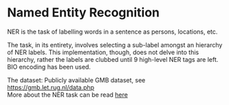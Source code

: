 <h1>Named Entity Recognition</h1>

NER is the task of labelling words in a sentence as persons, locations, etc. <br>

The task, in its entirety, involves selecting a sub-label amongst an hierarchy of NER labels. This implementation, though, does not delve into this hierarchy, rather the labels are clubbed until 9 high-level NER tags are left. BIO encoding has been used.<br>

The dataset: Publicly available GMB dataset, see https://gmb.let.rug.nl/data.php
<br>
More about the NER task can be read [here](https://aclanthology.org/N16-1030/)
